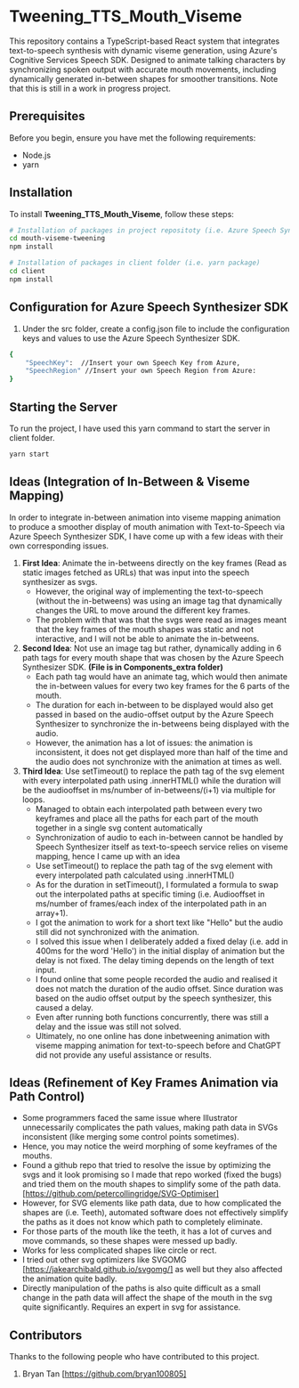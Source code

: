 # Tweening_TTS_Mouth_Viseme
This repository contains a TypeScript-based React system that integrates text-to-speech synthesis with dynamic viseme generation, using Azure's Cognitive Services Speech SDK. Designed to animate talking characters by synchronizing spoken output with accurate mouth movements, including dynamically generated in-between shapes for smoother transitions. Note that this is still in a work in progress project.

## Prerequisites
Before you begin, ensure you have met the following requirements:
- Node.js 
- yarn

## Installation
To install **Tweening_TTS_Mouth_Viseme**, follow these steps:

```bash
# Installation of packages in project repositoty (i.e. Azure Speech Synthesizer SDK)
cd mouth-viseme-tweening
npm install

# Installation of packages in client folder (i.e. yarn package)
cd client
npm install
```

## Configuration for Azure Speech Synthesizer SDK
1) Under the src folder, create a config.json file to include the configuration keys and values to use the Azure Speech Synthesizer SDK.

```bash
{
    "SpeechKey":  //Insert your own Speech Key from Azure,
    "SpeechRegion" //Insert your own Speech Region from Azure:  
}
```

## Starting the Server
To run the project, I have used this yarn command to start the server in client folder.

``` bash 
yarn start
```

## Ideas (Integration of In-Between & Viseme Mapping)
In order to integrate in-between animation into viseme mapping animation to produce a smoother display of mouth animation with Text-to-Speech via Azure Speech Synthesizer SDK, I have come up with a few ideas with their own corresponding issues.
1) **First Idea**: Animate the in-betweens directly on the key frames (Read as static images fetched as URLs) that was input into the speech synthesizer as svgs. 
   - However, the original way of implementing the text-to-speech (without the in-betweens) was using an image tag that dynamically changes the URL to move around the different key frames. 
   - The problem with that was that the svgs were read as images meant that the key frames of the mouth shapes was static and not interactive, and I will not be able to animate the in-betweens.
2) **Second Idea**: Not use an image tag but rather, dynamically adding in 6 path tags for every mouth shape that was chosen by the Azure Speech Synthesizer SDK. **(File is in Components_extra folder)**
   - Each path tag would have an animate tag, which would then animate the in-between values for every two key frames for the 6 parts of the mouth. 
   - The duration for each in-between to be displayed would also get passed in based on the audio-offset output by the Azure Speech Synthesizer to synchronize the in-betweens being displayed with the audio. 
   - However, the animation has a lot of issues: the animation is inconsistent, it does not get displayed more than half of the time and the audio does not synchronize with the animation at times as well.
3) **Third Idea**: Use setTimeout() to replace the path tag of the svg element with every interpolated path using .innerHTML() while the duration will be the audiooffset in ms/number of in-betweens/(i+1) via multiple for loops.
   - Managed to obtain each interpolated path between every two keyframes and place all the paths for each part of the mouth together in a single svg content automatically
   - Synchronization of audio to each in-between cannot be handled by Speech Synthesizer itself as text-to-speech service relies on viseme mapping, hence I came up with an idea
   - Use setTimeout() to replace the path tag of the svg element with every interpolated path calculated using .innerHTML()
   - As for the duration in setTimeout(), I formulated a formula to swap out the interpolated paths at specific timing (i.e. Audiooffset in ms/number of frames/each index of the interpolated path in an array+1).
   - I got the animation to work for a short text like "Hello" but the audio still did not synchronized with the animation.
   - I solved this issue when I deliberately added a fixed delay (i.e. add in 400ms for the word 'Hello') in the initial display of animation but the delay is not fixed. The delay timing depends on the length of text input.
   - I found online that some people recorded the audio and realised it does not match the duration of the audio offset. Since duration was based on the audio offset output by the speech synthesizer, this caused a delay.
   - Even after running both functions concurrently, there was still a delay and the issue was still not solved.
   - Ultimately, no one online has done inbetweening animation with viseme mapping animation for text-to-speech before and ChatGPT did not provide any useful assistance or results.

## Ideas (Refinement of Key Frames Animation via Path Control)
- Some programmers faced the same issue where Illustrator unnecessarily complicates the path values, making path data in SVGs inconsistent (like merging some control points sometimes).
- Hence, you may notice the weird morphing of some keyframes of the mouths.
- Found a github repo that tried to resolve the issue by optimizing the svgs and it look promising so I made that repo worked (fixed the bugs) and tried them on the mouth shapes to simplify some of the path data. [https://github.com/petercollingridge/SVG-Optimiser]
- However, for SVG elements like path data, due to how complicated the shapes are (i.e. Teeth), automated software does not effectively simplify the paths as it does not know which path to completely eliminate. 
- For those parts of the mouth like the teeth, it has a lot of curves and move commands, so these shapes were messed up badly.
- Works for less complicated shapes like circle or rect.
- I tried out other svg optimizers like SVGOMG [https://jakearchibald.github.io/svgomg/] as well but they also affected the animation quite badly.
- Directly manipulation of the paths is also quite difficult as a small change in the path data will affect the shape of the mouth in the svg quite significantly. Requires an expert in svg for assistance.

## Contributors
Thanks to the following people who have contributed to this project.
1. Bryan Tan [https://github.com/bryan100805]